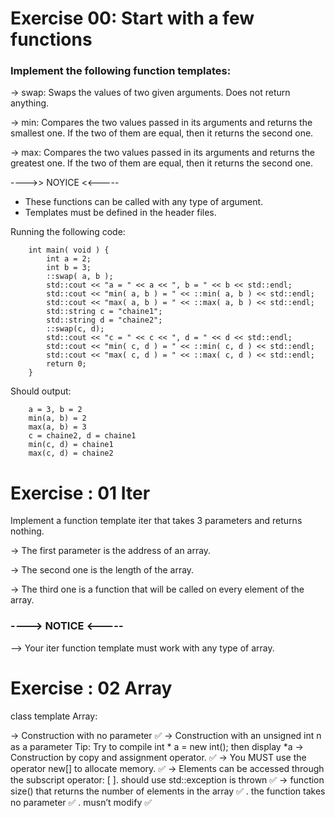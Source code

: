 # Exercise 00: Start with a few functions

### Implement the following function templates:

-> swap: Swaps the values of two given arguments. Does not return anything.

-> min: Compares the two values passed in its arguments and returns the smallest
    one. If the two of them are equal, then it returns the second one.

-> max: Compares the two values passed in its arguments and returns the greatest one.
    If the two of them are equal, then it returns the second one.


---->> NOYICE <<-----

- These functions can be called with any type of argument.
- Templates must be defined in the header files.

Running the following code:
```
    int main( void ) {
        int a = 2;
        int b = 3;
        ::swap( a, b );
        std::cout << "a = " << a << ", b = " << b << std::endl;
        std::cout << "min( a, b ) = " << ::min( a, b ) << std::endl;
        std::cout << "max( a, b ) = " << ::max( a, b ) << std::endl;
        std::string c = "chaine1";
        std::string d = "chaine2";
        ::swap(c, d);
        std::cout << "c = " << c << ", d = " << d << std::endl;
        std::cout << "min( c, d ) = " << ::min( c, d ) << std::endl;
        std::cout << "max( c, d ) = " << ::max( c, d ) << std::endl;
        return 0;
    }
```

Should output:

```
    a = 3, b = 2
    min(a, b) = 2
    max(a, b) = 3
    c = chaine2, d = chaine1
    min(c, d) = chaine1
    max(c, d) = chaine2
```

# Exercise : 01 Iter

Implement a function template iter that takes 3 parameters and returns nothing.

-> The first parameter is the address of an array.

-> The second one is the length of the array.

-> The third one is a function that will be called on every element of the array.

### ----> NOTICE <-----

--> Your iter function template must work with any type of array.

# Exercise : 02 Array

class template Array:

-> Construction with no parameter ✅
-> Construction with an unsigned int n as a parameter
    Tip: Try to compile int * a = new int(); then display *a
-> Construction by copy and assignment operator. ✅
-> You MUST use the operator new[] to allocate memory. ✅
-> Elements can be accessed through the subscript operator: [ ].
    should use std::exception is thrown ✅
-> function size() that returns the number of elements in the array ✅
    . the function takes no parameter ✅
    . musn’t modify ✅
